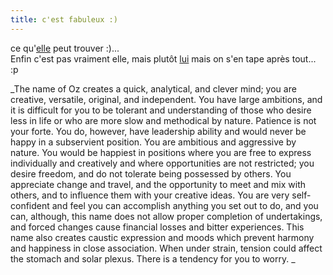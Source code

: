 ```yaml
---
title: c'est fabuleux :)
---
```


ce qu'[elle](http://www.nacara.net) peut trouver :)...  
Enfin c'est pas vraiment elle, mais plutôt [lui](http://frites.free.fr/) mais
on s'en tape après tout... :p

_The name of Oz creates a quick, analytical, and clever mind; you are
creative, versatile, original, and independent. You have large ambitions, and
it is difficult for you to be tolerant and understanding of those who desire
less in life or who are more slow and methodical by nature. Patience is not
your forte. You do, however, have leadership ability and would never be happy
in a subservient position. You are ambitious and aggressive by nature. You
would be happiest in positions where you are free to express individually and
creatively and where opportunities are not restricted; you desire freedom, and
do not tolerate being possessed by others. You appreciate change and travel,
and the opportunity to meet and mix with others, and to influence them with
your creative ideas. You are very self-confident and feel you can accomplish
anything you set out to do, and you can, although, this name does not allow
proper completion of undertakings, and forced changes cause financial losses
and bitter experiences. This name also creates caustic expression and moods
which prevent harmony and happiness in close association. When under strain,
tension could affect the stomach and solar plexus. There is a tendency for you
to worry. _

